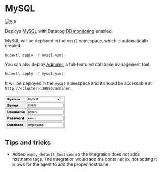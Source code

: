 # MySQL

![8.0](https://img.shields.io/badge/MySQL-8.0-00758f?labelColor=f0f0f0&logo=MySQL&logoColor=00758f)

Deploys [MySQL](https://www.mysql.com/) with Datadog [DB monitoring](https://docs.datadoghq.com/database_monitoring/setup_mysql/selfhosted/?tab=mysql80) enabled.

MySQL will be deployed in the `mysql` namespace, which is automatically created.

```bash
kubectl apply -f mysql.yaml
```

You can also deploy [Adminer](https://www.adminer.org/), a full-featured database management tool.

```bash
kubectl apply -f mysql.yaml
```

It will be deployed in the `mysql` namespace and it should be accessable at `http://<cluster>:30080/adminer`.

<img src="img/adminer-login.png" width="200px"/>

## Tips and tricks

- Added `empty_default_hostname` so the integration does not adds hostname tags. The integration would add the container ip. Not adding it allows for the agent to add the proper hostname.
